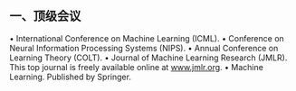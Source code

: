 ##  一、顶级会议
• International Conference on Machine Learning (ICML).
• Conference on Neural Information Processing Systems (NIPS).
• Annual Conference on Learning Theory (COLT).
• Journal of Machine Learning Research (JMLR). This top journal is freely available online at www.jmlr.org.
• Machine Learning. Published by Springer.
